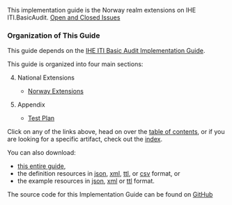 
This implementation guide is the Norway realm extensions on IHE ITI.BasicAudit. 
[Open and Closed Issues](issues.html)

### Organization of This Guide

This guide depends on the [IHE ITI Basic Audit Implementation Guide](https://profiles.ihe.net/ITI/basicaudit/index.html). 

This guide is organized into four main sections:

4. National Extensions
    - [Norway Extensions](no.html)

5. Appendix
   - [Test Plan](testplan.html)


Click on any of the links above, head on over the [table of contents](toc.html), or
if you are looking for a specific artifact, check out the [index](artifacts.html).

You can also download:

* [this entire guide](full-ig.zip),
* the definition resources in [json](definitions.json.zip), [xml](definitions.xml.zip), [ttl](definitions.ttl.zip), or [csv](csvs.zip) format, or
* the example resources in [json](examples.json.zip), [xml](examples.xml.zip) or [ttl](examples.ttl.zip) format.

The source code for this Implementation Guide can be found on [GitHub](https://github.com/JohnMoehrke/NorwayAudit)
